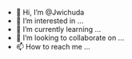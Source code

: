 - 👋 Hi, I’m @Jwichuda
- 👀 I’m interested in ...
- 🌱 I’m currently learning ...
- 💞️ I’m looking to collaborate on ...
- 📫 How to reach me ...

<!---
Jwichuda/Jwichuda is a ✨ special ✨ repository because its `README.md` (this file) appears on your GitHub profile.
You can click the Preview link to take a look at your changes.
--->
